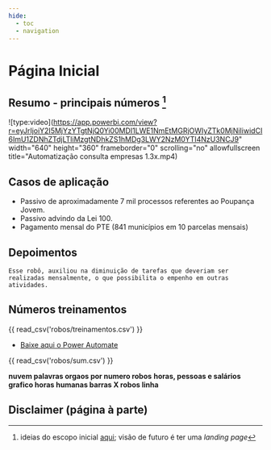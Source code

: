 ```yaml
---
hide:
  - toc
  - navigation
---
```


# Página Inicial


## Resumo - principais números [^1]

![type:video](https://app.powerbi.com/view?r=eyJrIjoiY2I5MjYzYTgtNjQ0Yi00MDI1LWE1NmEtMGRjOWIyZTk0MjNiIiwidCI6ImU1ZDNhZTdjLTliMzgtNDhkZS1hMDg3LWY2NzM0YTI4NzU3NCJ9" width="640" height="360" frameborder="0" scrolling="no" allowfullscreen title="Automatização consulta empresas 1.3x.mp4)


## Casos de aplicação

* Passivo de aproximadamente 7 mil processos referentes ao Poupança Jovem.
* Passivo advindo da Lei 100.
* Pagamento mensal do PTE (841 municípios em 10 parcelas mensais)

## Depoimentos

````
Esse robô, auxiliou na diminuição de tarefas que deveriam ser realizadas mensalmente, o que possibilita o empenho em outras atividades.
````

## Números treinamentos

{{ read_csv('robos/treinamentos.csv') }}

* [Baixe aqui o Power Automate]()


{{ read_csv('robos/sum.csv') }}

**nuvem palavras orgaos por numero robos**
**horas, pessoas e salários**
**grafico horas humanas barras X robos linha**

[^1]: ideias do escopo inicial [aqui](https://github.com/lab-mg/automatizacoes/issues/9#issue-1928943357); visão de futuro é ter uma _landing page_

## Disclaimer (página à parte)
